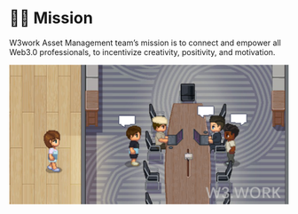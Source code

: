 # 👨🌾 Mission

W3work Asset Management team’s mission is to connect and empower all Web3.0 professionals, to incentivize creativity, positivity, and motivation.

![](../.gitbook/assets/5.png)
